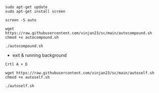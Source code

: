```
sudo apt-get update
sudo apt-get install screen
```
```
screen -S auto
```

```
wget https://raw.githubusercontent.com/vinjan23/sc/main/autocompound.sh
chmod +x autocompound.sh
```

```
./autocompound.sh
```
- exit & running background
  
`Crtl A + D`

```
wget https://raw.githubusercontent.com/vinjan23/sc/main/autoself.sh
chmod +x autoself.sh
```
```
./autoself.sh
```
